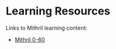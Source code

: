 # Learning Resources

Links to Mithril learning content:

- [Mithril 0-60](https://scrimba.com/playlist/playlist-34)
